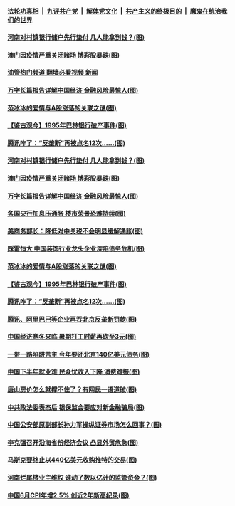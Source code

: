 ####  [法轮功真相](../../../../basic/blob/master/README.md?t=07120101) &nbsp;|&nbsp; [九评共产党](../../../../9ping.md/blob/master/README.md?t=07120101) &nbsp;|&nbsp; [解体党文化](../../../../jtdwh.md/blob/master/README.md?t=07120101)  &nbsp;|&nbsp; [共产主义的终极目的](../../../../gczydzjmd.md/blob/master/README.md?t=07120101) &nbsp;|&nbsp; [魔鬼在统治我们的世界](../../../../mgztzwmdsj.md/blob/master/README.md?t=07120101) 

#### [河南对村镇银行储户先行垫付 几人能拿到钱？(图)](../pages/p5/1011492.md?t=07120101) 

#### [澳门因疫情严重关闭赌场 博彩股暴跌(图)](../pages/p5/1011474.md?t=07120101) 

#### [油管热门频道 翻墙必看视频 新闻](http://45.76.130.85:81/youtube.html?07120101)

#### [万字长篇报告详解中国经济 金融风险最惊人(图)](../pages/p5/1011473.md?t=07120101) 

#### [范冰冰的爱情与A股涨落的关联之谜(图)](../pages/p5/1011425.md?t=07120101) 

#### [【鉴古观今】1995年巴林银行破产事件(图)](../pages/p5/1011427.md?t=07120101) 

#### [腾讯咋了：“反垄断”再被点名12次……(图)](../pages/p5/1011420.md?t=07120101) 

#### [河南对村镇银行储户先行垫付 几人能拿到钱？(图)](../pages/p5/1011492.md?t=07120101) 

#### [澳门因疫情严重关闭赌场 博彩股暴跌(图)](../pages/p5/1011474.md?t=07120101) 

#### [万字长篇报告详解中国经济 金融风险最惊人(图)](../pages/p5/1011473.md?t=07120101) 

#### [各国央行加息压通胀 楼市荣景恐难持续(图)](../pages/p5/1011465.md?t=07120101) 

#### [美商务部长：降低对中关税不会明显缓解通胀(图)](../pages/p5/1011462.md?t=07120101) 

#### [踩雷恒大 中国装饰行业龙头企业深陷债务危机(图)](../pages/p5/1011443.md?t=07120101) 

#### [范冰冰的爱情与A股涨落的关联之谜(图)](../pages/p5/1011425.md?t=07120101) 

#### [【鉴古观今】1995年巴林银行破产事件(图)](../pages/p5/1011427.md?t=07120101) 

#### [腾讯咋了：“反垄断”再被点名12次……(图)](../pages/p5/1011420.md?t=07120101) 

#### [腾讯、阿里巴巴等企业再吞北京反垄断罚款(图)](../pages/p5/1011414.md?t=07120101) 

#### [中国经济寒冬来临 暑期打工时薪再砍至3元(图)](../pages/p5/1011413.md?t=07120101) 

#### [一带一路陷阱苦主 今年要还北京140亿美元债务(图)](../pages/p5/1011412.md?t=07120101) 

#### [中国下半年就业难 民众忧收入下降 消费难振(图)](../pages/p5/1011410.md?t=07120101) 

#### [唐山房价怎么就撑不住了？有网民一语道破(图)](../pages/p5/1011385.md?t=07120101) 

#### [中共政法委表态后 银保监会要应对新金融骗局(图)](../pages/p5/1011360.md?t=07120101) 

#### [中国公安部原副部长孙力军操纵证券市场怎么回事？(图)](../pages/p5/1011355.md?t=07120101) 

#### [李克强召开沿海省份经济会议 凸显外贸危急(图)](../pages/p5/1011338.md?t=07120101) 

#### [马斯克要终止以440亿美元收购推特的交易(图)](../pages/p5/1011345.md?t=07120101) 

#### [河南烂尾楼业主维权 谁动了数以亿计的监管资金？(图)](../pages/p5/1011329.md?t=07120101) 

#### [中国6月CPI年增2.5% 创近2年新高纪录(图)](../pages/p5/1011322.md?t=07120101) 

<img src='http://gfw-breaker.win/goodnews/indexes/p5.md' width='0px' height='0px'/>
